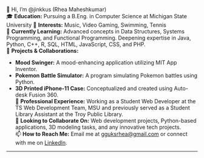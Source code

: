 

👋 Hi, I’m @jinkkus (Rhea Maheshkumar)  
🎓 **Education:** Pursuing a B.Eng. in Computer Science at Michigan State University
👀 **Interests:** Music, Video Gaming, Swimming, Tennis  
🌱 **Currently Learning:** Advanced concepts in Data Structures, Systems Programming, and Functional Programming. Deepening expertise in Java, Python, C++, R, SQL, HTML, JavaScript, CSS, and PHP.  
💞️ **Projects & Collaborations:**  
- **Mood Swinger:** A mood-enhancing application utilizing MIT App Inventor.
- **Pokemon Battle Simulator:** A program simulating Pokemon battles using Python.
- **3D Printed iPhone-11 Case:** Conceptualized and created using Auto-desk Fusion 360.  
💼 **Professional Experience:** Working as a Student Web Developer at the TS Web Development Team, MSU and previously served as a Student Library Assistant at the Troy Public Library.  
🤝 **Looking to Collaborate On:** Web development projects, Python-based applications, 3D modeling tasks, and any innovative tech projects.  
📫 **How to Reach Me:** Email me at gguksrhea@gmail.com or connect with me on [LinkedIn](#).

---


<!---
jinkkus/jinkkus is a ✨ special ✨ repository because its `README.md` (this file) appears on your GitHub profile.
You can click the Preview link to take a look at your changes.
--->

